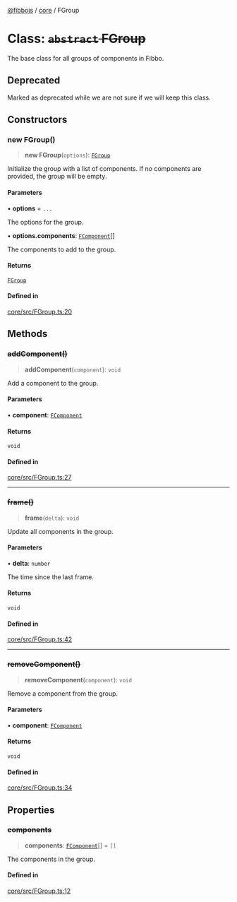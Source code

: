 [@fibbojs](/api/index) / [core](/api/core) / FGroup

# Class: ~~`abstract` FGroup~~

The base class for all groups of components in Fibbo.

## Deprecated

Marked as deprecated while we are not sure if we will keep this class.

## Constructors

### new FGroup()

> **new FGroup**(`options`): [`FGroup`](FGroup.md)

Initialize the group with a list of components.
If no components are provided, the group will be empty.

#### Parameters

• **options** = `...`

The options for the group.

• **options.components**: [`FComponent`](FComponent.md)[]

The components to add to the group.

#### Returns

[`FGroup`](FGroup.md)

#### Defined in

[core/src/FGroup.ts:20](https://github.com/fibbojs/fibbo/blob/65626b456ab47d7e61b23a8dd1be9f399238b0f1/packages/core/src/FGroup.ts#L20)

## Methods

### ~~addComponent()~~

> **addComponent**(`component`): `void`

Add a component to the group.

#### Parameters

• **component**: [`FComponent`](FComponent.md)

#### Returns

`void`

#### Defined in

[core/src/FGroup.ts:27](https://github.com/fibbojs/fibbo/blob/65626b456ab47d7e61b23a8dd1be9f399238b0f1/packages/core/src/FGroup.ts#L27)

***

### ~~frame()~~

> **frame**(`delta`): `void`

Update all components in the group.

#### Parameters

• **delta**: `number`

The time since the last frame.

#### Returns

`void`

#### Defined in

[core/src/FGroup.ts:42](https://github.com/fibbojs/fibbo/blob/65626b456ab47d7e61b23a8dd1be9f399238b0f1/packages/core/src/FGroup.ts#L42)

***

### ~~removeComponent()~~

> **removeComponent**(`component`): `void`

Remove a component from the group.

#### Parameters

• **component**: [`FComponent`](FComponent.md)

#### Returns

`void`

#### Defined in

[core/src/FGroup.ts:34](https://github.com/fibbojs/fibbo/blob/65626b456ab47d7e61b23a8dd1be9f399238b0f1/packages/core/src/FGroup.ts#L34)

## Properties

### ~~components~~

> **components**: [`FComponent`](FComponent.md)[] = `[]`

The components in the group.

#### Defined in

[core/src/FGroup.ts:12](https://github.com/fibbojs/fibbo/blob/65626b456ab47d7e61b23a8dd1be9f399238b0f1/packages/core/src/FGroup.ts#L12)

